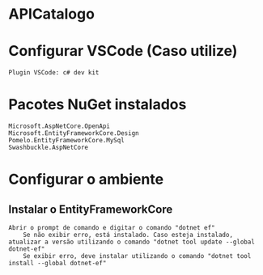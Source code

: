 # APICatalogo

# Configurar VSCode (Caso utilize)

    Plugin VSCode: c# dev kit

# Pacotes NuGet instalados

    Microsoft.AspNetCore.OpenApi
    Microsoft.EntityFrameworkCore.Design
    Pomelo.EntityFrameworkCore.MySql
    Swashbuckle.AspNetCore

# Configurar o ambiente

## Instalar o EntityFrameworkCore

    Abrir o prompt de comando e digitar o comando "dotnet ef"
    	Se não exibir erro, está instalado. Caso esteja instalado, atualizar a versão utilizando o comando "dotnet tool update --global dotnet-ef"
    	Se exibir erro, deve instalar utilizando o comando "dotnet tool install --global dotnet-ef"
